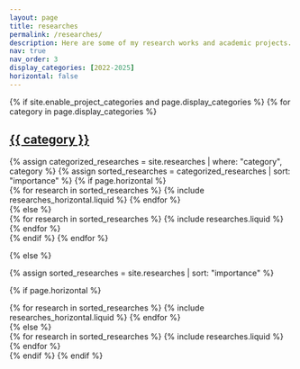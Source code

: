 ```yaml
---
layout: page
title: researches
permalink: /researches/
description: Here are some of my research works and academic projects.
nav: true
nav_order: 3
display_categories: [2022-2025]
horizontal: false
---
```


<!-- pages/researches.md -->
<div class="researches">
{% if site.enable_project_categories and page.display_categories %}
  <!-- Display categorized researches -->
  {% for category in page.display_categories %}
  <a id="{{ category }}" href=".#{{ category }}">
    <h2 class="category">{{ category }}</h2>
  </a>
  {% assign categorized_researches = site.researches | where: "category", category %}
  {% assign sorted_researches = categorized_researches | sort: "importance" %}
  <!-- Generate cards for each research -->
  {% if page.horizontal %}
  <div class="container">
    <div class="row row-cols-1 row-cols-md-1">
    {% for research in sorted_researches %}
      {% include researches_horizontal.liquid %}
    {% endfor %}
    </div>
  </div>
  {% else %}
  <div class="row row-cols-1 row-cols-md-1">
    {% for research in sorted_researches %}
      {% include researches.liquid %}
    {% endfor %}
  </div>
  {% endif %}
  {% endfor %}

{% else %}

<!-- Display researches without categories -->

{% assign sorted_researches = site.researches | sort: "importance" %}

  <!-- Generate cards for each research -->

{% if page.horizontal %}

  <div class="container">
    <div class="row row-cols-1 row-cols-md-2">
    {% for research in sorted_researches %}
      {% include researches_horizontal.liquid %}
    {% endfor %}
    </div>
  </div>
  {% else %}
  <div class="row row-cols-1 row-cols-md-3">
    {% for research in sorted_researches %}
      {% include researches.liquid %}
    {% endfor %}
  </div>
  {% endif %}
{% endif %}
</div>
